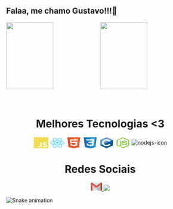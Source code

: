## Falaa, me chamo Gustavo!!!👋

<div>
  
  <img width='50%' height="180em" src="https://github-readme-stats.vercel.app/api?username=Gustavomunizz&show_icons=true&theme=radical&include_all_commits=true&count_private=true"/>
  <img align="right" width='50%' height="180em" src="https://github-readme-stats.vercel.app/api/top-langs/?username=Gustavomunizz&layout=compact&langs_count=16&theme=radical"/>
</div>
<br/>

<div  align="center"> 
  <div style="display: inline-block"><br>
    <h1 align="center">Melhores Tecnologias <3</h1>
    <img align="center" height="30" width="40" alt="js-icon"  src="https://raw.githubusercontent.com/devicons/devicon/master/icons/javascript/javascript-plain.svg">
    <img align="center" height="30" width="40" alt="react-icon" src="https://raw.githubusercontent.com/devicons/devicon/master/icons/react/react-original.svg">
    <img align="center" height="30" width="40" alt="html-icon" src="https://raw.githubusercontent.com/devicons/devicon/master/icons/html5/html5-original.svg">
    <img align="center" height="30" width="40" alt="css-icon" src="https://raw.githubusercontent.com/devicons/devicon/master/icons/css3/css3-original.svg">
    <img align="center" height="30" width="40" alt="c-icon" src="https://raw.githubusercontent.com/devicons/devicon/master/icons/c/c-original.svg">
    <img align="center" height="30" width="40" alt="nodejs-icon" src="https://raw.githubusercontent.com/devicons/devicon/master/icons/nodejs/nodejs-original.svg">
    <img align="center" height="30" width="40" alt="nodejs-icon" src="https://raw.githubusercontent.com/jmnote/z-icons/master/svg/cpp.svg">
   </div>
    
  
  <h1 align="center">Redes Sociais</h1>
    <a href = "mailto: gustamunizmartins@gmail.com">
      <img width="30" src="gmail.svg">
    </a>
    <a href = "https://www.linkedin.com/in/gustavo-muniz-15bb81257/">
      <img width="25" src="linkedin.svg">
    </a>
</div>

  ![Snake animation](https://github.com/Gustavomunizz/Gustavomunizz/blob/output/github-contribution-grid-snake.svg)
